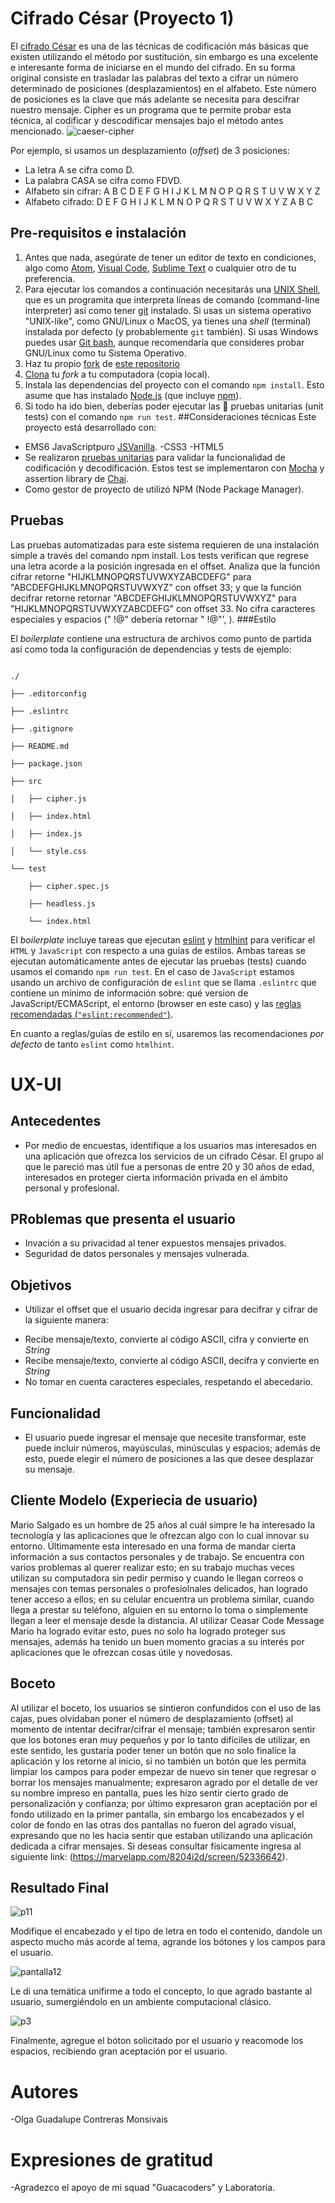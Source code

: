 # Cifrado César (Proyecto 1)
El [cifrado César](https://en.wikipedia.org/wiki/Caesar_cipher) es una de las técnicas de codificación más básicas que existen utilizando el método por sustitución, sin embargo es una excelente e interesante forma de iniciarse en el mundo del cifrado. En su forma original consiste en trasladar las palabras del texto a cifrar un número determinado de posiciones (desplazamientos) en el alfabeto. Este número de posiciones es la clave que más adelante se necesita para descifrar nuestro mensaje.
Cipher es un programa que te permite probar esta técnica, al codificar y descodificar mensajes bajo el método antes mencionado. 
![caeser-cipher](https://upload.wikimedia.org/wikipedia/commons/thumb/2/2b/Caesar3.svg/2000px-Caesar3.svg.png)

Por ejemplo, si usamos un desplazamiento (_offset_) de 3 posiciones:
- La letra A se cifra como D.
- La palabra CASA se cifra como FDVD.
- Alfabeto sin cifrar: A B C D E F G H I J K L M N O P Q R S T U V W X Y Z
- Alfabeto cifrado: D E F G H I J K L M N O P Q R S T U V W X Y Z A B C

## Pre-requisitos e instalación
1. Antes que nada, asegúrate de tener un editor de texto en
   condiciones, algo como [Atom](https://atom.io/), 
   [Visual Code](https://code.visualstudio.com/), [Sublime Text](https://www.sublimetext.com) o cualquier otro de tu preferencia.
2. Para ejecutar los comandos a continuación necesitarás una
   [UNIX Shell](https://github.com/Laboratoria/curricula-js/tree/v2.x/topics/shell),
   que es un programita que interpreta líneas de comando (command-line
   interpreter) así como tener [git](https://github.com/Laboratoria/curricula-js/tree/v2.x/topics/scm/01-git)
   instalado. Si usas un sistema operativo "UNIX-like", como GNU/Linux o MacOS,
   ya tienes una _shell_ (terminal) instalada por defecto (y probablemente `git`
   también). Si usas Windows puedes usar [Git bash](https://git-scm.com/download/win),
   aunque recomendaría que consideres probar GNU/Linux como tu Sistema Operativo.
3. Haz tu propio [fork](https://help.github.com/articles/fork-a-repo/)
   de [ este repositorio](https://github.com/OlgaContreras911/cdmx-2019-01-bc-core-am-cipher)
4. [Clona](https://help.github.com/articles/cloning-a-repository/)
   tu _fork_ a tu computadora (copia local).
5. Instala las dependencias del proyecto con el comando `npm
   install`. Esto asume que has instalado [Node.js](https://nodejs.org/) (que
   incluye [npm](https://docs.npmjs.com/)).
6. Si todo ha ido bien, deberías poder ejecutar las :traffic_light:
   pruebas unitarias (unit tests) con el comando `npm run test`.
##Consideraciones técnicas
Este proyecto está desarrollado con:
- EMS6 JavaScriptpuro [JSVanilla](https://medium.com/laboratoria-developers/vanillajs-vs-jquery-31e623bbd46e).
-CSS3
-HTML5
- Se realizaron [pruebas unitarias]() para validar la funcionalidad de codificación y decodificación. Estos test se implementaron con [Mocha](https://mochajs.org/) y assertion library de [Chai](https://www.chaijs.com/).
- Como gestor de proyecto de utilizó NPM (Node Package Manager).
## Pruebas
Las pruebas automatizadas para este sistema requieren de una instalación simple a través del comando npm install. Los tests verifican que regrese una letra acorde a la posición ingresada en el offset. Analiza que la función  cifrar retorne "HIJKLMNOPQRSTUVWXYZABCDEFG" para "ABCDEFGHIJKLMNOPQRSTUVWXYZ" con offset 33; y que la función decifrar retorne retornar "ABCDEFGHIJKLMNOPQRSTUVWXYZ" para "HIJKLMNOPQRSTUVWXYZABCDEFG" con offset 33. No cifra caracteres especiales y espacios (" !@" debería retornar  " !@"', ).
###Estilo

El _boilerplate_ contiene una estructura de archivos como punto de partida así como toda la configuración de dependencias y tests de ejemplo:

```text

./

├── .editorconfig

├── .eslintrc

├── .gitignore

├── README.md

├── package.json

├── src

│   ├── cipher.js

│   ├── index.html

│   ├── index.js

│   └── style.css

└── test

    ├── cipher.spec.js

    ├── headless.js

    └── index.html

```

El _boilerplate_ incluye tareas que ejecutan [eslint](https://eslint.org/) y [htmlhint](https://github.com/yaniswang/HTMLHint) para verificar el `HTML` y `JavaScript` con respecto a una guías de estilos. Ambas tareas se ejecutan automáticamente antes de ejecutar las pruebas (tests) cuando usamos el comando `npm run test`. En el caso de `JavaScript` estamos usando un archivo de configuración de `eslint` que se llama `.eslintrc` que contiene un mínimo de información sobre: qué version de JavaScript/ECMAScript, el entorno (browser en este caso) y las [reglas recomendadas (`"eslint:recommended"`)](https://eslint.org/docs/rules/).

En cuanto a reglas/guías de estilo en sí, usaremos las recomendaciones _por defecto_ de tanto `eslint` como `htmlhint`.

# UX-UI
## Antecedentes
* Por medio de encuestas, identifique a los usuarios mas interesados en una aplicación que ofrezca los servicios de un cifrado César. El grupo al que le pareció mas útil fue a personas de entre 20 y 30 años de edad, interesados en proteger cierta información privada en el ámbito personal y profesional.
## PRoblemas que presenta el usuario
* Invación a su privacidad al tener expuestos mensajes privados.
* Seguridad de datos personales y mensajes vulnerada.
## Objetivos
* Utilizar el offset que el usuario decida ingresar para decifrar y cifrar de la siguiente manera:
 - Recibe mensaje/texto, convierte al código ASCII, cifra y convierte en *String*
 -  Recibe mensaje/texto, convierte al código ASCII, decifra y convierte en *String*
 - No tomar en cuenta caracteres especiales, respetando el abecedario.
 ## Funcionalidad
* El usuario puede ingresar el mensaje que necesite transformar, este puede incluir números, mayúsculas, minúsculas y espacios; además de esto, puede elegir el número de posiciones a las que desee desplazar su mensaje.
## Cliente Modelo (Experiecia de usuario)
Mario Salgado es un hombre de 25 años al cuál simpre le ha interesado la tecnología y las aplicaciones que le ofrezcan algo con lo cual innovar su entorno. Últimamente  esta interesado en una forma de mandar cierta información a sus contactos personales y de trabajo. Se encuentra con varios problemas al querer realizar esto; en su trabajo muchas veces utilizan su computadora sin pedir permiso y cuando le llegan correos o mensajes con temas personales o profesiolnales delicados, han logrado tener acceso a ellos; en su celular encuentra un problema similar, cuando llega a prestar su teléfono, alguien en su entorno lo toma o simplemente llegan a leer el mensaje desde la distancia.
Al utilizar Ceasar Code Message Mario ha logrado evitar esto,  pues no solo ha logrado proteger sus mensajes, además ha tenido un buen momento gracias a su interés por aplicaciones que le ofrezcan cosas útile y novedosas.

## Boceto
Al utilizar el boceto, los usuarios se sintieron confundidos con el uso de las cajas, pues olvidaban poner el número de desplazamiento (offset) al momento de intentar decifrar/cifrar el mensaje; también expresaron sentir que los botones eran muy pequeños y por lo tanto difíciles de utilizar, en este sentido, les gustaría poder tener un botón que no solo finalíce la aplicación y los retorne al inicio, si  no también un botón que les permita limpiar los campos para poder empezar de nuevo sin tener que regresar o borrar los mensajes manualmente; expresaron agrado por el detalle de ver su nombre impreso en pantalla, pues les hizo sentir cierto grado de personalización y confianza; por último expresaron gran aceptación por el fondo utilizado en la primer pantalla, sin embargo los encabezados y el color de fondo en las otras dos pantallas no fueron del agrado visual, expresando que no les hacia sentir que estaban utilizando una aplicación dedicada a cifrar mensajes.  Si deseas consultar físicamente ingresa al siguiente link: (https://marvelapp.com/8204i2d/screen/52336642).
## Resultado Final
<img src="https://i.ibb.co/XZHBzP9/p11.png" alt="p11" border="0">

Modifique el encabezado y el tipo de letra en todo el contenido, dandole un aspecto mucho más acorde al tema, agrande los bótones y los campos para el usuario.

 <img src="https://i.ibb.co/5rjBJbD/pantalla12.png" alt="pantalla12" border="0">

 Le di una temática unifirme a todo el concepto, lo que agrado bastante al usuario, sumergiéndolo en un ambiente computacional clásico.

<img src="https://i.ibb.co/gdF5GBN/p3.png" alt="p3" border="0">

Finalmente, agregue el bóton solicitado por el usuario y reacomode los espacios, recibiendo gran aceptación por el usuario.

# Autores
-Olga Guadalupe Contreras Monsivais
# Expresiones de gratitud
-Agradezco el apoyo de mi squad "Guacacoders" y Laboratoria. 

